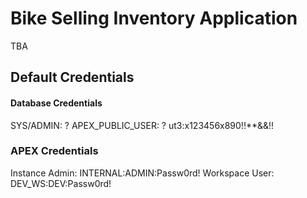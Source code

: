 # Bike Selling Inventory Application

TBA

## Default Credentials

#### Database Credentials

SYS/ADMIN: ?
APEX_PUBLIC_USER: ?
ut3:x123456x890!!**&&!!

### APEX Credentials

Instance Admin: INTERNAL:ADMIN:Passw0rd!
Workspace User: DEV_WS:DEV:Passw0rd!